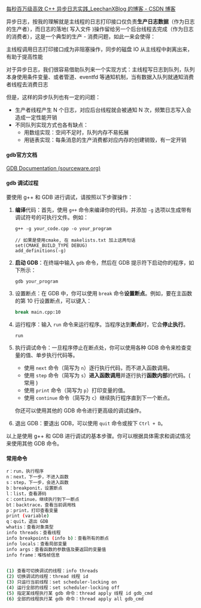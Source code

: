 [每秒百万级高效 C++ 异步日志实践_LeechanXBlog 的博客 - CSDN 博客](https://blog.csdn.net/linkedin_38454662/article/details/72921025)



异步日志，按我的理解就是主线程的日志打印接口仅负责**生产日志数据**（作为日志的生产者），而日志的落地( 写入文件 )操作留给另一个后台线程去完成（作为日志的消费者），这是一个典型的生产 - 消费问题，如此一来会使得：

主线程调用日志打印接口成为非阻塞操作，同步的磁盘 IO 从主线程中剥离出来，有助于提高性能

对于异步日志，我们很容易借助队列来一个实现方式：主线程写日志到队列，队列本身使用条件变量、或者管道、eventfd 等通知机制，当有数据入队列就通知消费者线程去消费日志

但是，这样的异步队列也有一定的问题：

- 生产者线程产生 N 个日志，对应后台线程就会被通知 N 次，频繁日志写入会造成一定性能开销
- 不同队列实现方式也各有缺点： 
    - 用数组实现：空间不足时，队列内存不易拓展
    - 用链表实现：每条消息的生产消费都对应内存的创建销毁，有一定开销









#### gdb官方文档

[GDB Documentation (sourceware.org)](https://www.sourceware.org/gdb/documentation/)



#### gdb 调试过程

要使用 g++ 和 GDB 进行调试，请按照以下步骤操作：

1. **编译**代码：首先，使用 `g++` 命令来编译你的代码，并添加 `-g` 选项以生成带有调试符号的可执行文件。例如：

    ```
    g++ -g your_code.cpp -o your_program
    
    // 如果是使用cmake, 在 makelists.txt 加上这两句话
    set(CMAKE_BUILD_TYPE DEBUG)
    add_definitions(-g)
    ```

2. **启动 GDB**：在终端中输入 `gdb` 命令，然后在 GDB 提示符下启动你的程序，如下所示：

    ```
    gdb your_program
    ```

3. 设置断点：在 GDB 中，你可以使用 `break` 命令**设置断点**。例如，要在主函数的第 10 行设置断点，可以键入：

    ```bash
    break main.cpp:10
    ```

4. 运行程序：输入 `run` 命令来运行程序。当程序达到**断点**时，它会**停止执行**。

    ```
    run
    ```

5. 执行调试命令：一旦程序停止在断点处，你可以使用各种 GDB 命令来检查变量的值、单步执行代码等。

    - 使用 `next` 命令（简写为 `n`）逐行执行代码，而不进入函数调用。
    - 使用 `step` 命令（简写为 `s`）**进入函数调用**并逐行执行**函数内部**的代码。( 常用 )
    - 使用 `print` 命令（简写为 `p`）打印变量的值。
    - 使用 `continue` 命令（简写为 `c`）继续执行程序直到下一个断点。

    你还可以使用其他的 GDB 命令进行更高级的调试操作。

6. 退出 GDB：要退出 GDB，可以使用 `quit` 命令或按下 `Ctrl + D`。

以上是使用 g++ 和 GDB 进行调试的基本步骤。你可以根据具体需求和调试情况来使用其他 GDB 命令。



#### 常用命令

```bash
r：run，执行程序
n：next，下一步，不进入函数
s：step，下一步，会进入函数
b：breakponit，设置断点
l：list，查看源码
c：continue，继续执行到下一断点
bt：backtrace，查看当前调用栈
p：print，打印查看变量
print (variable)
q：quit，退出 GDB
whatis：查看对象类型
info threads：查看线程
info breakpoints (info b)：查看所有的断点
info locals：查看局部变量
info args：查看函数的参数值及要返回的变量值
info frame：堆栈帧信息


(1) 查看可切换调试的线程：info threads
(2) 切换调试的线程：thread 线程 id
(3) 只运行当前线程：set scheduler-locking on
(4) 运行全部的线程：set scheduler-locking off
(5) 指定某线程执行某 gdb 命令：thread apply 线程 id gdb_cmd
(6) 全部的线程执行某 gdb 命令：thread apply all gdb_cmd
```




